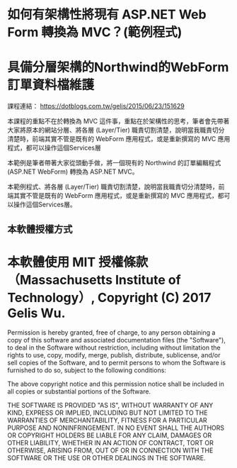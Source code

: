 # 如何有架構性將現有 ASP.NET Web Form 轉換為 MVC？(範例程式)

# 具備分層架構的Northwind的WebForm訂單資料檔維護

課程連結：
https://dotblogs.com.tw/gelis/2015/06/23/151629

本課程的重點不在於轉換為 MVC 這件事，重點在於架構性的思考，筆者會先帶著大家將原本的網站分層、將各層 (Layer/Tier) 職責切割清楚，說明當我職責切分清楚時，前端其實不管是既有的 WebForm 應用程式，或是重新撰寫的 MVC 應用程式，都可以操作這個Services層

本範例是筆者帶著大家從頭動手做，將一個現有的 Northwind 的訂單編輯程式(ASP.NET WebForm) 轉換為 ASP.NET MVC。

本範例程式、將各層 (Layer/Tier) 職責切割清楚，說明當我職責切分清楚時，前端其實不管是既有的 WebForm 應用程式，或是重新撰寫的 MVC 應用程式，都可以操作這個Services層。

## 本軟體授權方式
# 本軟體使用 MIT 授權條款（Massachusetts Institute of Technology）, Copyright (C) 2017 Gelis Wu.

Permission is hereby granted, free of charge, to any person obtaining a copy of this software and associated documentation files (the "Software"), to deal in the Software without restriction, including without limitation the rights to use, copy, modify, merge, publish, distribute, sublicense, and/or sell copies of the Software, and to permit persons to whom the Software is furnished to do so, subject to the following conditions:

The above copyright notice and this permission notice shall be included in all copies or substantial portions of the Software.

THE SOFTWARE IS PROVIDED "AS IS", WITHOUT WARRANTY OF ANY KIND, EXPRESS OR IMPLIED, INCLUDING BUT NOT LIMITED TO THE WARRANTIES OF MERCHANTABILITY, FITNESS FOR A PARTICULAR PURPOSE AND NONINFRINGEMENT. IN NO EVENT SHALL THE AUTHORS OR COPYRIGHT HOLDERS BE LIABLE FOR ANY CLAIM, DAMAGES OR OTHER LIABILITY, WHETHER IN AN ACTION OF CONTRACT, TORT OR OTHERWISE, ARISING FROM, OUT OF OR IN CONNECTION WITH THE SOFTWARE OR THE USE OR OTHER DEALINGS IN THE SOFTWARE.
